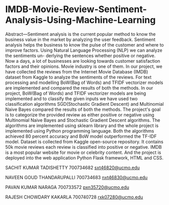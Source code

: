 # IMDB-Movie-Review-Sentiment-Analysis-Using-Machine-Learning
Abstract—Sentiment analysis is the current popular method to know the business value in the market by analyzing the user feedback. Sentiment analysis helps the business to know the pulse of the customer and where to improve factors. Using Natural Language Processing (NLP) we can analyze the sentiments un- derlying the sentences whether positive or negative. Now a days, a lot of businesses are looking towards customer satisfaction factors and their opinions. Movie industry is one of them. In our project, we have collected the reviews from the Internet Movie Database (IMDB) dataset from Kaggle to analyze the sentiments of the reviews. For text processing and modelling BoW(Bag of Words) and TFIDF vectorizer models are implemented and compared the results of both the methods. In our project, BoW(Bag of Words) and TFIDF vectorizer models are being implemented and to classify the given inputs we have used two classification algorithms SGD(Stochastic Gradient Descent) and Multinomial Naive Bayes compared the results of both the methods. The project's goal is to categorize the provided review as either positive or negative using Multinomial Naive Bayes and Stochastic Gradient Descent algorithms. The algorithms are implemented using sklearn library and the whole project is implemented using Python programming language. Both the algorithms achieved 80 percent accuracy and BoW model outperformed the TF-IDF model. Dataset is collected from Kaggle open-source repository. It contains 50k movie reviews each review is classified into positive or negative. IMDB is a most popular website for movie or celebrity content. And the project is deployed into the web application Python Flask framework, HTML and CSS.

SACHIT KUMAR TADISHETTY
700734682
sxt46820@ucmo.edu

NAVEEN GOUD THANDARUPALLI
700734683
nxt46830@ucmo.edu

PAVAN KUMAR NARAGA
700733572
pxn35720@ucmo.edu

RAJESH CHOWDARY KAKARLA
700740728
rxk07280@ucmo.edu
